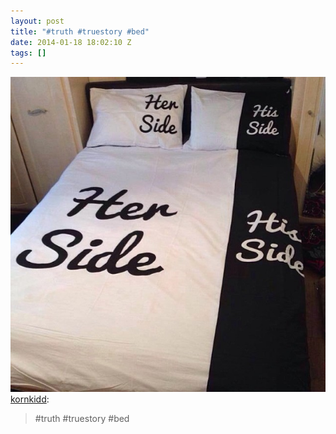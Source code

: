 ```yaml
---
layout: post
title: "#truth #truestory #bed"
date: 2014-01-18 18:02:10 Z
tags: []
---
```

![](/media/2014/01/73735466373.jpg)
[kornkidd](http://kornkidd.tumblr.com/post/73247395799/truth-truestory-bed):

> #truth #truestory #bed
